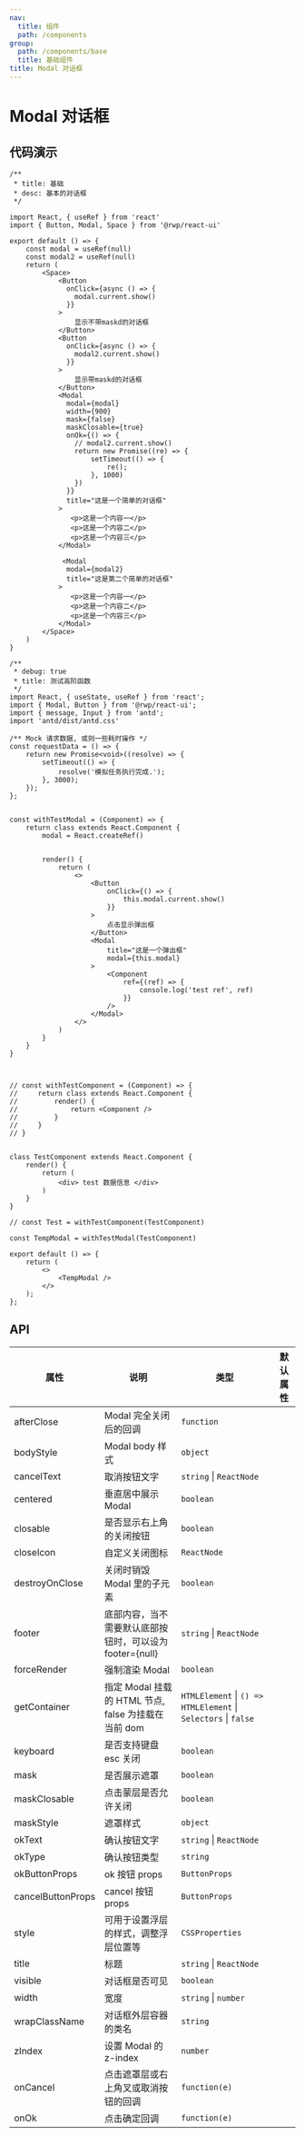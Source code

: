 ```yaml
---
nav:
  title: 组件
  path: /components
group:
  path: /components/base
  title: 基础组件
title: Modal 对话框
---
```


# Modal 对话框

## 代码演示


```tsx
/**
 * title: 基础
 * desc: 基本的对话框
 */

import React, { useRef } from 'react'
import { Button, Modal, Space } from '@rwp/react-ui'

export default () => {
    const modal = useRef(null)
    const modal2 = useRef(null)
    return (
        <Space>
            <Button
              onClick={async () => {
                modal.current.show()
              }}
            >
                显示不带maskd的对话框
            </Button>
            <Button
              onClick={async () => {
                modal2.current.show()
              }}
            >
                显示带maskd的对话框
            </Button>
            <Modal
              modal={modal}
              width={900}
              mask={false}
              maskClosable={true}
              onOk={() => {
                // modal2.current.show()
                return new Promise((re) => {
                    setTimeout(() => {
                        re();
                    }, 1000)
                })
              }}
              title="这是一个简单的对话框"
            >
               <p>这是一个内容一</p>
               <p>这是一个内容二</p>
               <p>这是一个内容三</p>
            </Modal>

             <Modal
              modal={modal2}
              title="这是第二个简单的对话框"
            >
               <p>这是一个内容一</p>
               <p>这是一个内容二</p>
               <p>这是一个内容三</p>
            </Modal>
        </Space>
    )
}
```


```tsx
/**
 * debug: true
 * title: 测试高阶函数
 */
import React, { useState, useRef } from 'react';
import { Modal, Button } from '@rwp/react-ui';
import { message, Input } from 'antd';
import 'antd/dist/antd.css'

/** Mock 请求数据, 或则一些耗时操作 */
const requestData = () => {
    return new Promise<void>((resolve) => {
        setTimeout(() => {
            resolve('模拟任务执行完成.');
        }, 3000);
    });
};


const withTestModal = (Component) => {
    return class extends React.Component {
        modal = React.createRef()


        render() {
            return (
                <>
                    <Button
                        onClick={() => {
                            this.modal.current.show()
                        }}
                    >
                        点击显示弹出框
                    </Button>
                    <Modal
                        title="这是一个弹出框"
                        modal={this.modal}
                    >
                        <Component
                            ref={(ref) => {
                                console.log('test ref', ref)
                            }}
                        />
                    </Modal>
                </>
            )
        }
    }
}



// const withTestComponent = (Component) => {
//     return class extends React.Component {
//         render() {
//             return <Component />
//         }
//     }
// }


class TestComponent extends React.Component {
    render() {
        return (
            <div> test 数据信息 </div>
        )
    }
}

// const Test = withTestComponent(TestComponent)

const TempModal = withTestModal(TestComponent)

export default () => {
    return (
        <>
            <TempModal />
        </>
    );
};
```


## API


|属性        |说明	       |类型	  |默认属性
|-----      |------       |-----     |-----    
|afterClose | Modal 完全关闭后的回调| `function`
|bodyStyle  | Modal body 样式 | `object`
|cancelText | 取消按钮文字  |`string` \| `ReactNode`
|centered   | 垂直居中展示 Modal| `boolean`
|closable   | 是否显示右上角的关闭按钮| `boolean`
|closeIcon  | 自定义关闭图标| `ReactNode`
|destroyOnClose| 关闭时销毁 Modal 里的子元素| `boolean`
|footer        | 底部内容，当不需要默认底部按钮时，可以设为 footer={null}| `string` \| `ReactNode`
|forceRender   | 强制渲染 Modal | `boolean`
|getContainer  | 指定 Modal 挂载的 HTML 节点, false 为挂载在当前 dom | `HTMLElement` \| `() => HTMLElement` \| `Selectors` \| `false`
|keyboard      | 是否支持键盘 esc 关闭 | `boolean`
|mask          | 是否展示遮罩 | `boolean`
|maskClosable  | 点击蒙层是否允许关闭| `boolean`
|maskStyle     | 遮罩样式 | `object`
|okText        | 确认按钮文字| `string` \| `ReactNode`	
|okType        | 确认按钮类型 | `string`
|okButtonProps | ok 按钮 props | `ButtonProps`
|cancelButtonProps| cancel 按钮 props| `ButtonProps`
|style | 可用于设置浮层的样式，调整浮层位置等| `CSSProperties`
|title | 标题 | `string` \| `ReactNode`	
|visible| 对话框是否可见 | `boolean`
|width | 宽度 | `string` \| `number`
|wrapClassName | 对话框外层容器的类名 | `string`
|zIndex  | 设置 Modal 的 z-index | `number`
|onCancel | 点击遮罩层或右上角叉或取消按钮的回调 | `function(e)`
|onOk | 点击确定回调 | `function(e)`
